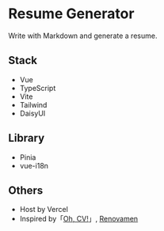 # Resume Generator

Write with Markdown and generate a resume.

## Stack

- Vue
- TypeScript
- Vite
- Tailwind
- DaisyUI

## Library

- Pinia
- vue-i18n

## Others

- Host by Vercel
- Inspired by「[Oh, CV!](https://ohcv.zxh.io)」, [Renovamen](https://github.com/Renovamen)
